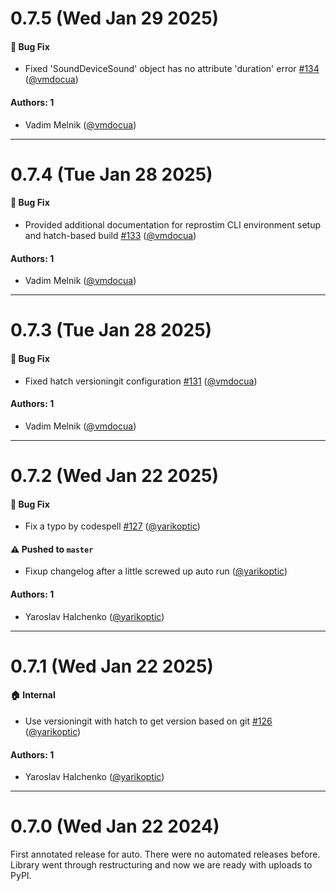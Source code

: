 # 0.7.5 (Wed Jan 29 2025)

#### 🐛 Bug Fix

- Fixed 'SoundDeviceSound' object has no attribute 'duration' error [#134](https://github.com/ReproNim/reprostim/pull/134) ([@vmdocua](https://github.com/vmdocua))

#### Authors: 1

- Vadim Melnik ([@vmdocua](https://github.com/vmdocua))

---

# 0.7.4 (Tue Jan 28 2025)

#### 🐛 Bug Fix

- Provided additional documentation for reprostim CLI environment setup and hatch-based build [#133](https://github.com/ReproNim/reprostim/pull/133) ([@vmdocua](https://github.com/vmdocua))

#### Authors: 1

- Vadim Melnik ([@vmdocua](https://github.com/vmdocua))

---

# 0.7.3 (Tue Jan 28 2025)

#### 🐛 Bug Fix

- Fixed hatch versioningit configuration [#131](https://github.com/ReproNim/reprostim/pull/131) ([@vmdocua](https://github.com/vmdocua))

#### Authors: 1

- Vadim Melnik ([@vmdocua](https://github.com/vmdocua))

---

# 0.7.2 (Wed Jan 22 2025)

#### 🐛 Bug Fix

- Fix a typo by codespell [#127](https://github.com/ReproNim/reprostim/pull/127) ([@yarikoptic](https://github.com/yarikoptic))

#### ⚠️ Pushed to `master`

- Fixup changelog after a little screwed up auto run ([@yarikoptic](https://github.com/yarikoptic))

#### Authors: 1

- Yaroslav Halchenko ([@yarikoptic](https://github.com/yarikoptic))

---

# 0.7.1 (Wed Jan 22 2025)

#### 🏠 Internal

- Use versioningit with hatch to get version based on git [#126](https://github.com/ReproNim/reprostim/pull/126) ([@yarikoptic](https://github.com/yarikoptic))

#### Authors: 1

- Yaroslav Halchenko ([@yarikoptic](https://github.com/yarikoptic))

---

# 0.7.0 (Wed Jan 22 2024)

First annotated release for auto. There were no automated releases before.
Library went through restructuring and now we are ready with uploads to PyPI.
